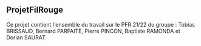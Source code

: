 ## ProjetFilRouge
Ce projet contient l'ensemble du travail sur le PFR 21/22 du groupe : Tobias BRISSAUD, Bernard PARFAITE, Pierre PINCON, Baptiste RAMONDA et Dorian SAURAT.
